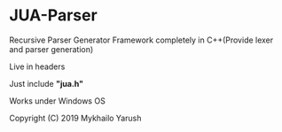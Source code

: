 # JUA-Parser
Recursive Parser Generator Framework completely in C++(Provide lexer and parser generation)

Live in headers

Just include <b>"jua.h"</b> 

Works under Windows OS

Copyright (C) 2019 Mykhailo Yarush

